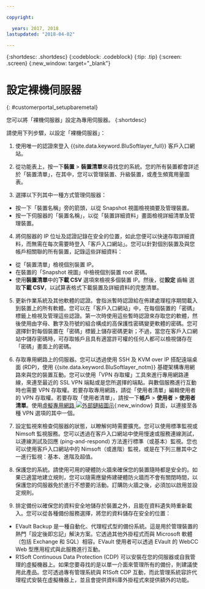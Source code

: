 ```yaml
---

copyright:

  years: 2017, 2018
lastupdated: "2018-04-02"

---
```


{:shortdesc: .shortdesc}
{:codeblock: .codeblock}
{:tip: .tip}
{:screen: .screen}
{:new_window: target="_blank"}


# 設定裸機伺服器
{: #customerportal_setupbaremetal}

您可以將「裸機伺服器」設定為專用伺服器。
{:shortdesc}

請使用下列步驟，以設定「裸機伺服器」：

1. 使用唯一的認證來登入 {{site.data.keyword.BluSoftlayer_full}} 客戶入口網站。

2. 從功能表上，按一下**裝置** > **裝置清單**來尋找您的系統。您的所有裝置都會詳述於「裝置清單」，在其中，您可以管理裝置、升級裝置，或產生頻寬用量圖表。

3. 選擇以下列其中一種方式管理伺服器：
  * 按一下「裝置名稱」旁的箭頭，以從 Snapshot 視圖檢視摘要及管理裝置。
  * 按一下伺服器的「裝置名稱」，以從「裝置詳細資料」畫面檢視詳細清單及管理裝置。

4. 將伺服器的 IP 位址及認證記錄在安全的位置，如此您便可以快速存取詳細資料，而無需在每次需要時登入「客戶入口網站」。您可以針對個別裝置及與您帳戶相關聯的所有裝置，記錄這些詳細資料：
  * 從「裝置清單」檢視個別裝置 IP。
  * 在裝置的「Snapshot 視圖」中檢視個別裝置 root 密碼。
  * 使用**裝置清單**中的**下載 CSV** 選項來檢視多個裝置 IP。然後，從**設定** 齒輪 選取**下載 CSV**，以試算表格式下載裝置及詳細資料的完整清單。

5. 更新作業系統及其他軟體的認證。會指派暫時認證給在佈建處理程序期間載入到裝置上的所有軟體。您可以在「客戶入口網站」中，在每個裝置的「密碼」標籤上檢視及管理這些認證。第一次時使用這些暫時認證來存取您的軟體，然後使用由字母、數字及符號的組合構成的高保護性密碼變更軟體的密碼。您可選擇針對每個裝置在「密碼」標籤上儲存密碼更新；不過，當您在客戶入口網站中儲存密碼時，可存取帳戶且具有適當許可權的任何人都可以檢視儲存在「密碼」畫面上的密碼。

6. 存取專用網路上的伺服器。您可以透過使用 SSH 及 KVM over IP 搭配遠端桌面 (RDP)，使用 {{site.data.keyword.BluSoftlayer_notm}} 基礎架構專用網路來與您的裝置互動。您可以使用「VPN 存取權」工具來進行專用網路連線，來連至最近的 SSL VPN 端點或是您所選擇的端點。與數個服務進行互動時也需要 VPN 存取權。若要存取專用網路，請從「使用者清單」編輯使用者的 VPN 存取權。若要存取「使用者清單」，請按一下**帳戶** > **使用者** > **使用者清單**。使用[虛擬專用網路 ![外部鏈結圖示](../icons/launch-glyph.svg)](https://www.softlayer.com/VPN-Access){:new_window} 頁面，以連接至各種 VPN 選項的其中一個。

7. 設定監視來檢查伺服器的狀態，以瞭解何時需要擴充。您可以使用標準監視或 Nimsoft 監視服務。您可以透過在客戶入口網站中使用慢速或服務連線測試，以連線測試及回應 (ping-and-respond) 方法進行標準（或基本）監視。您也可以使用客戶入口網站中的 Nimsoft（或進階）監視，或是在下列三層其中之一進行監視：基本、進階及超值。

8. 保護您的系統。請使用可用的硬體防火牆來確保您的裝置隨時都是安全的。如果已適當地建立規則，您可以隨需應變佈建硬體防火牆而不會有關閉時間，以保護您的伺服器免於進行不想要的活動。訂購防火牆之後，必須加以啟用並設定規則。

9. 排定備份以確保您的資料安全地儲存於裝置之外，且能在資料遺失時重新載入。您可以從各種備份服務選擇，將您的資料儲存在安全的位置：
  * EVault Backup 是一種自動化、代理程式型的備份系統。這是用於管理裝置的熱門「設定後即忘記」解決方案。它透過其他外掛程式而與 Microsoft 軟體（包括 Exchange 和 SQL）相容。EVault 使用者可以透過 EVault 的 WebCC Web 型應用程式與此服務進行互動。
  * R1Soft Continuous Data Protection (CDP) 可以安裝在您的伺服器或自我管理的虛擬機器上。如果您要尋找的是以單一介面來管理所有的備份，則建議使用此產品。您可透過專有管理系統與 R1Soft CDP 互動，而此管理系統容許代理程式安裝在虛擬機器上，並且會提供資料庫外掛程式來提供額外的功能。
